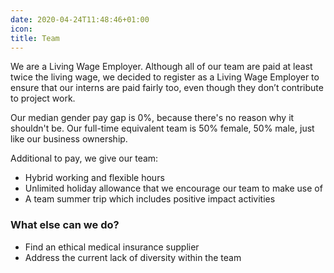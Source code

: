 ```yaml
---
date: 2020-04-24T11:48:46+01:00
icon:
title: Team
---
```


<p>We are a Living Wage Employer. Although all of our team are paid at least twice the living wage, we decided to register as a Living Wage Employer to ensure that our interns are paid fairly too, even though they don’t contribute to project work.</p>

<p>Our median gender pay gap is 0%, because there's no reason why it shouldn't be. Our full-time equivalent team is 50% female, 50% male, just like our business ownership.</p>

<p>Additional to pay, we give our team:</p>

<ul><li>Hybrid working and flexible hours</li>
<li>Unlimited holiday allowance that we encourage our team to make use of</li>
<li>A team summer trip which includes positive impact activities</li></ul>
<h3>What else can we do?</h3>
<ul><li>Find an ethical medical insurance supplier</li>
<li>Address the current lack of diversity within the team</li></ul>
